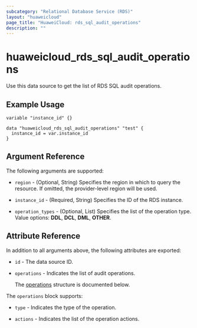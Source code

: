 ```yaml
---
subcategory: "Relational Database Service (RDS)"
layout: "huaweicloud"
page_title: "HuaweiCloud: rds_sql_audit_operations"
description: ""
---
```


# huaweicloud_rds_sql_audit_operations

Use this data source to get the list of RDS SQL audit operations.

## Example Usage

```hcl
variable "instance_id" {}

data "huaweicloud_rds_sql_audit_operations" "test" {
  instance_id = var.instance_id
}
```

## Argument Reference

The following arguments are supported:

* `region` - (Optional, String) Specifies the region in which to query the resource.
  If omitted, the provider-level region will be used.

* `instance_id` - (Required, String) Specifies the ID of the RDS instance.

* `operation_types` - (Optional, List) Specifies the list of the operation type. Value options: **DDL**, **DCL**,
  **DML**, **OTHER**.

## Attribute Reference

In addition to all arguments above, the following attributes are exported:

* `id` - The data source ID.

* `operations` - Indicates the list of audit operations.

  The [operations](#operations_struct) structure is documented below.

<a name="operations_struct"></a>
The `operations` block supports:

* `type` - Indicates the type of the operation.

* `actions` - Indicates the list of the operation actions.
